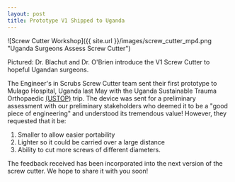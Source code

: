 ```yaml
---
layout: post
title: Prototype V1 Shipped to Uganda
---
```


![Screw Cutter Workshop]({{ site.url }}/images/screw_cutter_mp4.png "Uganda Surgeons Assess Screw Cutter")
<div class="message"> Pictured: Dr. Blachut and Dr. O'Brien introduce the V1 Screw Cutter to hopeful Ugandan surgeons.</div>

The Engineer's in Scrubs Screw Cutter team sent their first prototype to Mulago Hospital, Uganda last May with the Uganda Sustainable Trauma Orthopaedic [(USTOP)](http://ustop.orthopaedics.med.ubc.ca) trip. The device was sent for a preliminary assessment with our preliminary stakeholders who deemed it to be a "good piece of engineering" and understood its tremendous value! However, they requested that it be:  

1. Smaller to allow easier portability  
2. Lighter so it could be carried over a large distance  
3. Ability to cut more screws of different diameters.  

The feedback received has been incorporated into the next version of the screw cutter. We hope to share it with you soon!